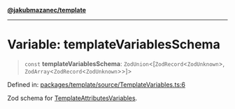 [**@jakubmazanec/template**](../README.md)

---

# Variable: templateVariablesSchema

> `const` **templateVariablesSchema**: `ZodUnion`\<\[`ZodRecord`\<`ZodUnknown`\>,
> `ZodArray`\<`ZodRecord`\<`ZodUnknown`\>\>\]\>

Defined in:
[packages/template/source/TemplateVariables.ts:6](https://github.com/jakubmazanec/tools/blob/0373298af23ca7b778987184cd6fcccd21ae54be/packages/template/source/TemplateVariables.ts#L6)

Zod schema for [TemplateAttributesVariables](../type-aliases/TemplateAttributesVariables.md).

